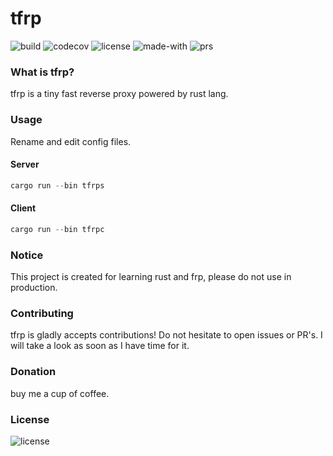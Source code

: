 # tfrp
![build](https://img.shields.io/github/workflow/status/nkypy/tfrp/CI?style=flat-square)
![codecov](https://img.shields.io/codecov/c/github/nkypy/tfrp?style=flat-square)
![license](https://img.shields.io/github/license/nkypy/tfrp?style=flat-square)
![made-with](https://img.shields.io/badge/made%20with-Rust-B7410E.svg?style=flat-square)
![prs](https://img.shields.io/badge/PRs-welcome-brightgreen.svg?style=flat-square)

### What is tfrp?
tfrp is a tiny fast reverse proxy powered by rust lang.

### Usage
Rename and edit config files.
#### Server
```rust
cargo run --bin tfrps
```

#### Client
```rust
cargo run --bin tfrpc
```

### Notice
This project is created for learning rust and frp, please do not use in production.

### Contributing
tfrp is gladly accepts contributions! Do not hesitate to open issues or PR's.
I will take a look as soon as I have time for it.

### Donation
buy me a cup of coffee.

### License
![license](https://img.shields.io/github/license/nkypy/tfrp?style=for-the-badge)
